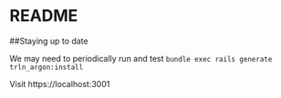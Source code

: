 # README

##Staying up to date

We may need to periodically run and test `bundle exec rails generate trln_argon:install`

Visit https://localhost:3001